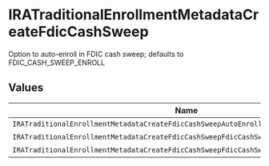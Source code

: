 # IRATraditionalEnrollmentMetadataCreateFdicCashSweep

Option to auto-enroll in FDIC cash sweep; defaults to FDIC_CASH_SWEEP_ENROLL


## Values

| Name                                                                                    | Value                                                                                   |
| --------------------------------------------------------------------------------------- | --------------------------------------------------------------------------------------- |
| `IRATraditionalEnrollmentMetadataCreateFdicCashSweepAutoEnrollFdicCashSweepUnspecified` | AUTO_ENROLL_FDIC_CASH_SWEEP_UNSPECIFIED                                                 |
| `IRATraditionalEnrollmentMetadataCreateFdicCashSweepFdicCashSweepEnroll`                | FDIC_CASH_SWEEP_ENROLL                                                                  |
| `IRATraditionalEnrollmentMetadataCreateFdicCashSweepFdicCashSweepDecline`               | FDIC_CASH_SWEEP_DECLINE                                                                 |